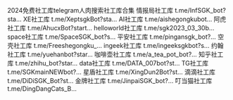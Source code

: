 2024免费社工库telegram人肉搜索社工库合集
情报局社工库
t.me/InfSGK_bot?sta…
XE社工库
t.me/XeptsgkBot?sta…
AI社工库
t.me/aishegongkubot…
阿虎社工库
t.me/AhucxBot?start…
helloworld社工库
t.me/sgk2023_03_30b…
space社工库
t.me/SpaceSGK_bot?s…
平安社工库
t.me/pingansgk_bot?…
空壳社工库
t.me/Freeshegongku_…
ingeek社工库
t.me/ingeeksgkbot?s…
约翰社工库
t.me/yuehanbot?star…
咖啡壶社工库
t.me/a_tea_pot_bot?…
知乎社工库
t.me/zhihu_bot?star…
data社工库
t.me/DATA_007bot?st…
TG社工库
t.me/SGKmainNEWbot?…
星盾社工库
t.me/XingDun2Bot?st…
滴滴社工库
t.me/DiDiSGK_Bot?st…
金牌社工库
t.me/JinpaiSGK_bot?…
叮当猫社工库
t.me/DingDangCats_B…

